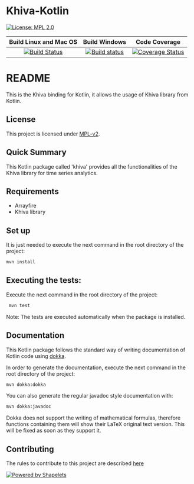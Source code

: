 # Khiva-Kotlin

[![License: MPL 2.0](https://img.shields.io/badge/License-MPL%202.0-brightgreen.svg)](https://github.com/shapelets/khiva-kotlin/blob/master/LICENSE)  

| Build Linux and Mac OS                                                                                                                   |  Build Windows                                                                                                                                                               | Code Coverage                                                                                                                                              |
|:----------------------------------------------------------------------------------------------------------------------------------------:|:----------------------------------------------------------------------------------------------------------------------------------------------------------------------------:|:----------------------------------------------------------------------------------------------------------------------------------------------------------:|
| [![Build Status](https://travis-ci.org/shapelets/khiva-kotlin.svg?branch=master)](https://travis-ci.org/shapelets/khiva-kotlin/branches) | [![Build status](https://ci.appveyor.com/api/projects/status/vwgmj2ij3ng3eb1w/branch/master?svg=true)](https://ci.appveyor.com/project/shapelets/khiva-kotlin/branch/master) |[![Coverage Status](https://codecov.io/gh/shapelets/khiva-kotlin/branch/master/graph/badge.svg)](https://codecov.io/gh/shapelets/khiva-kotlin/branch/master)|

# README #
This is the Khiva binding for Kotlin, it allows the usage of Khiva library from Kotlin.

## License
This project is licensed under [MPL-v2](https://www.mozilla.org/en-US/MPL/2.0/).
 
## Quick Summary
This Kotlin package called 'khiva' provides all the functionalities of the Khiva library for time series analytics.

## Requirements
* Arrayfire
* Khiva library

## Set up
It is just needed to execute the next command in the root directory of the project:
```bash
mvn install
```

## Executing the tests:
Execute the next command in the root directory of the project:
```bash
 mvn test
```
 
Note: The tests are executed automatically when the package is installed.

## Documentation
This Kotlin package follows the standard way of writing documentation of Kotlin code using [dokka](https://github.com/Kotlin/dokka).

In order to generate the documentation, execute the next command in the root directory of the project: 
```bash
mvn dokka:dokka
```

You can also generate the regular javadoc style documentation with:
```bash
mvn dokka:javadoc
```

Dokka does not support the writing of mathematical formulas, therefore functions containing them will show their LaTeX original text version. This will be fixed as soon as they support it.

## Contributing
The rules to contribute to this project are described [here](CONTRIBUTING.md)

[![Powered by Shapelets](https://img.shields.io/badge/powered%20by-Shapelets-orange.svg?style=flat&colorA=E1523D&colorB=007D8A)](https://shapelets.io)